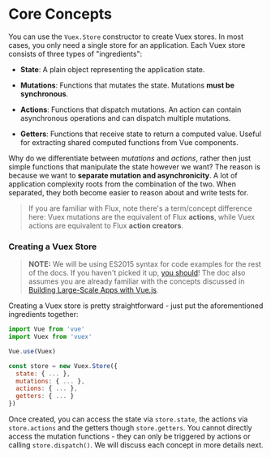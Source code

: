 # Core Concepts

You can use the `Vuex.Store` constructor to create Vuex stores. In most cases, you only need a single store for an application. Each Vuex store consists of three types of "ingredients":

- **State**: A plain object representing the application state.

- **Mutations**: Functions that mutates the state. Mutations **must be synchronous**.

- **Actions**: Functions that dispatch mutations. An action can contain asynchronous operations and can dispatch multiple mutations.

- **Getters**: Functions that receive state to return a computed value. Useful for extracting shared computed functions from Vue components.

Why do we differentiate between *mutations* and *actions*, rather then just simple functions that manipulate the state however we want? The reason is because we want to **separate mutation and asynchronicity**. A lot of application complexity roots from the combination of the two. When separated, they both become easier to reason about and write tests for.

> If you are familiar with Flux, note there's a term/concept difference here: Vuex mutations are the equivalent of Flux **actions**, while Vuex actions are equivalent to Flux **action creators**.

### Creating a Vuex Store

> **NOTE:** We will be using ES2015 syntax for code examples for the rest of the docs. If you haven't picked it up, [you should](https://babeljs.io/docs/learn-es2015/)! The doc also assumes you are already familiar with the concepts discussed in [Building Large-Scale Apps with Vue.js](http://vuejs.org/guide/application.html).

Creating a Vuex store is pretty straightforward - just put the aforementioned ingredients together:

``` js
import Vue from 'vue'
import Vuex from 'vuex'

Vue.use(Vuex)

const store = new Vuex.Store({
  state: { ... },
  mutations: { ... },
  actions: { ... },
  getters: { ... }
})
```

Once created, you can access the state via `store.state`, the actions via `store.actions` and the getters though `store.getters`. You cannot directly access the mutation functions - they can only be triggered by actions or calling `store.dispatch()`. We will discuss each concept in more details next.

